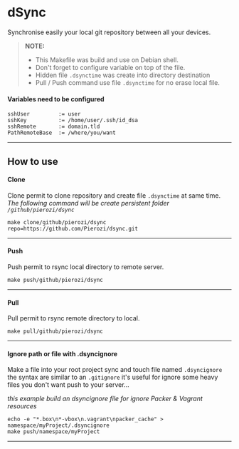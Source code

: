 
# dSync

Synchronise easily your local git repository between all your devices.

> **NOTE:**
> 
> - This Makefile was build and use on Debian shell.
> - Don't forget to configure variable on top of the file.
> - Hidden file `.dsynctime` was create into directory destination
> - Pull / Push command use file `.dsynctime` for no erase local file.

#### <i class="icon-pencil"></i> Variables need to be configured
```
sshUser         := user
sshKey          := /home/user/.ssh/id_dsa
sshRemote       := domain.tld
PathRemoteBase  := /where/you/want
```
----------

## How to use

#### <i class="icon-download"></i> Clone
Clone permit to clone repository and create file `.dsynctime` at same time. 
*The following command will be create persistent folder `/github/pierozi/dsync`*
```
make clone/github/pierozi/dsync repo=https://github.com/Pierozi/dsync.git 
```
----------

#### <i class="icon-upload"></i> Push
Push permit to rsync local directory to remote server. 
```
make push/github/pierozi/dsync
```
----------

#### <i class="icon-refresh"></i> Pull
Pull permit to rsync remote directory to local. 
```
make pull/github/pierozi/dsync
```
----------

#### <i class="icon-info"></i> Ignore path or file with .dsyncignore
Make a file into your root project sync and touch file named `.dsyncignore`
the syntax are similar to an `.gitignore`
it's useful for ignore some heavy files you don't want push to your server...

*this example build an dsyncignore file for ignore Packer & Vagrant resources*
```
echo -e "*.box\n*-vbox\n.vagrant\npacker_cache" > namespace/myProject/.dsyncignore
make push/namespace/myProject
```
----------
